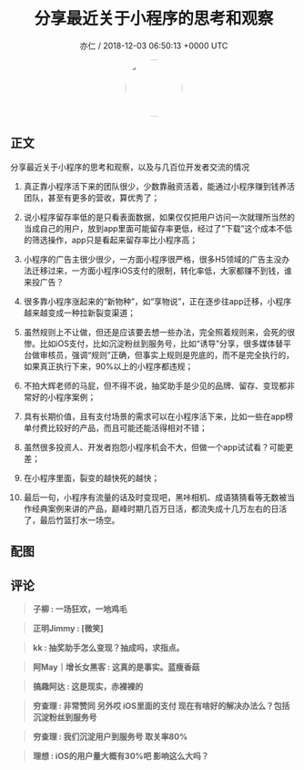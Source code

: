 <h1 align="center">分享最近关于小程序的思考和观察</h1>
<p align="center">
    <a>亦仁 / 2018-12-03 06:50:13 &#43;0000 UTC</a>
</p>

<div align="center">
    <img src="https://images.zsxq.com/Fn3NQqCN8nuGF86yZPXSbEsl0mb3?e=1590940799&amp;token=kIxbL07-8jAj8w1n4s9zv64FuZZNEATmlU_Vm6zD:pfbNc8W3hS0oYG_hyXXh_rHMHuc=" width="100" height="100" style="border:1px solid;border-radius:50%; color:#ffffff"/>
</div>

## 正文

<div>
分享最近关于小程序的思考和观察，以及与几百位开发者交流的情况

1. 真正靠小程序活下来的团队很少，少数靠融资活着，能通过小程序赚到钱养活团队，甚至有更多的营收，算优秀了；

2. 说小程序留存率低的是只看表面数据，如果仅仅把用户访问一次就理所当然的当成自己的用户，放到app里面可能留存率更低，经过了“下载”这个成本不低的筛选操作，app只是看起来留存率比小程序高；

3. 小程序的广告主很少很少，一方面小程序很严格，很多H5领域的广告主没办法迁移过来，一方面小程序iOS支付的限制，转化率低，大家都赚不到钱，谁来投广告？

4. 很多靠小程序涨起来的“新物种”，如“享物说”，正在逐步往app迁移，小程序越来越变成一种拉新裂变渠道；

5. 虽然规则上不让做，但还是应该要去想一些办法，完全照着规则来，会死的很惨。比如iOS支付，比如沉淀粉丝到服务号，比如“诱导”分享，很多媒体替平台做审核员，强调“规则”正确，但事实上规则是兜底的，而不是完全执行的，如果真正执行下来，90%以上的小程序都违规；

6. 不拍大辉老师的马屁，但不得不说，抽奖助手是少见的品牌、留存、变现都非常好的小程序案例；

7. 具有长期价值，且有支付场景的需求可以在小程序活下来，比如一些在app榜单付费比较好的产品，而且可能还能活得相对不错；

8. 虽然很多投资人、开发者抱怨小程序机会不大，但做一个app试试看？可能更差；

9. 在小程序里面，裂变的越快死的越快；

10. 最后一句，小程序有流量的话及时变现吧，黑咔相机、成语猜猜看等无数被当作经典案例来讲的产品，巅峰时期几百万日活，都流失成十几万左右的日活了，最后竹篮打水一场空。


</div>

## 配图
<div class="image" align="center">

</div>

## 评论

<div align="left">
<div>

<blockquote >
<span> <strong>子柳 : 一场狂欢，一地鸡毛 </strong></span>
</blockquote>

<blockquote >
<span> <strong>正明Jimmy : [微笑] </strong></span>
</blockquote>

<blockquote >
<span> <strong>kk : 抽奖助手怎么变现？抽成吗，求指点。 </strong></span>
</blockquote>

<blockquote >
<span> <strong>阿May｜增长女黑客 : 这真的是事实。蓝瘦香菇 </strong></span>
</blockquote>

<blockquote >
<span> <strong>搞趣阿达 : 这是现实，赤裸裸的 </strong></span>
</blockquote>

<blockquote >
<span> <strong>穷查理 : 非常赞同  另外哎  iOS里面的支付 现在有啥好的解决办法么？包括沉淀粉丝到服务号 </strong></span>
</blockquote>

<blockquote >
<span> <strong>穷查理 : 我们沉淀用户到服务号    取关率80% </strong></span>
</blockquote>

<blockquote >
<span> <strong>理想 : iOS的用户量大概有30%吧 影响这么大吗？ </strong></span>
</blockquote>

</div>
</div>